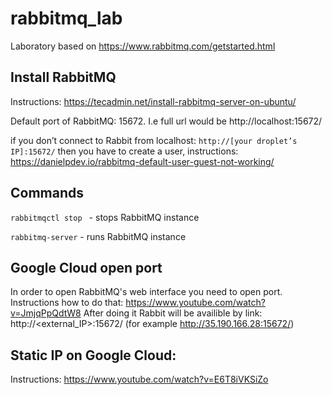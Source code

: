 # rabbitmq_lab

Laboratory based on https://www.rabbitmq.com/getstarted.html

## Install RabbitMQ

Instructions: https://tecadmin.net/install-rabbitmq-server-on-ubuntu/

Default port of RabbitMQ: 15672. I.e full url would be http://localhost:15672/

if you don’t connect to Rabbit from localhost: ```http://[your droplet’s IP]:15672/``` then you have to create a user, instructions:
https://danielpdev.io/rabbitmq-default-user-guest-not-working/

## Commands
```rabbitmqctl stop ``` - stops RabbitMQ instance

```rabbitmq-server``` - runs RabbitMQ instance

## Google Cloud open port
In order to open RabbitMQ's web interface you need to open port.
Instructions how to do that:
https://www.youtube.com/watch?v=JmjqPpQdtW8
After doing it Rabbit will be availible by link: http://<external_IP>:15672/ (for example http://35.190.166.28:15672/)

## Static IP on Google Cloud:
Instructions: https://www.youtube.com/watch?v=E6T8iVKSiZo
